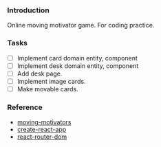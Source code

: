 
### Introduction
Online moving motivator game.
For coding practice.

### Tasks
* [ ] Implement card domain entity, component
* [ ] Implement desk domain entity, component
* [ ] Add desk page.
* [ ] Implement image cards.
* [ ] Make movable cards.

### Reference
* [moving-motivators](https://management30.com/practice/moving-motivators/)
* [create-react-app](https://create-react-app.dev/)
* [react-router-dom](https://reactrouter.com/web/guides/quick-start)
